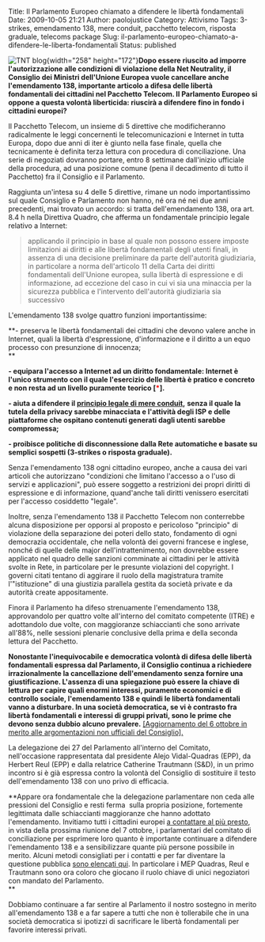Title: Il Parlamento Europeo chiamato a difendere le libertà fondamentali
Date: 2009-10-05 21:21
Author: paolojustice
Category: Attivismo
Tags: 3-strikes, emendamento 138, mere conduit, pacchetto telecom, risposta graduale, telecoms package
Slug: il-parlamento-europeo-chiamato-a-difendere-le-liberta-fondamentali
Status: published

![TNT blog](http://blog.tntvillage.scambioetico.org/wp-content/uploads/2009/09/Revelation.jpg){width="258" height="172"}**Dopo essere riuscito ad imporre l'autorizzazione alle condizioni di violazione della Net Neutrality, il Consiglio dei Ministri dell'Unione Europea vuole cancellare anche l'emendamento 138, importante articolo a difesa delle libertà fondamentali dei cittadini nel Pacchetto Telecom. Il Parlamento Europeo si oppone a questa volontà liberticida: riuscirà a difendere fino in fondo i cittadini europei?**

**<!--more-->**

Il Pacchetto Telecom, un insieme di 5 direttive che modificheranno radicalmente le leggi concernenti le telecomunicazioni e Internet in tutta Europa, dopo due anni di iter è giunto nella fase finale, quella che tecnicamente è definita terza lettura con procedura di conciliazione. Una serie di negoziati dovranno portare, entro 8 settimane dall'inizio ufficiale della procedura, ad una posizione comune (pena il decadimento di tutto il Pacchetto) fra il Consiglio e il Parlamento.

Raggiunta un'intesa su 4 delle 5 direttive, rimane un nodo importantissimo sul quale Consiglio e Parlamento non hanno, né ora né nei due anni precedenti, mai trovato un accordo: si tratta dell'emendamento 138, ora art. 8.4 h nella Direttiva Quadro, che afferma un fondamentale principio legale relativo a Internet:

> applicando il principio in base al quale non possono essere imposte limitazioni ai diritti e alle libertà fondamentali degli utenti finali, in assenza di una decisione preliminare da parte dell'autorità giudiziaria, in particolare a norma dell'articolo 11 della Carta dei diritti fondamentali dell'Unione europea, sulla libertà di espressione e di informazione, ad eccezione del caso in cui vi sia una minaccia per la sicurezza pubblica e l'intervento dell'autorità giudiziaria sia successivo

L'emendamento 138 svolge quattro funzioni importantissime:

**- preserva le libertà fondamentali dei cittadini che devono valere anche in Internet, quali la libertà d'espressione, d'informazione e il diritto a un equo processo con presunzione di innocenza;  
**

**- equipara l'accesso a Internet ad un diritto fondamentale: Internet è l'unico strumento con il quale l'esercizio delle libertà è pratico e concreto e non resta ad un livello puramente teorico \[<span><span style="color: #ff0000;">\*</span>\].</span>**

**- aiuta a difendere il [principio legale di mere conduit](http://blog.tntvillage.scambioetico.org/?p=2735),** **senza il quale la tutela della privacy sarebbe minacciata e l'attività degli ISP e delle piattaforme che ospitano contenuti generati dagli utenti sarebbe compromessa;**

**- proibisce politiche di disconnessione dalla Rete automatiche e basate su semplici sospetti (3-strikes o risposta graduale).**

Senza l'emendamento 138 ogni cittadino europeo, anche a causa dei vari articoli che autorizzano "condizioni che limitano l'accesso a o l'uso di servizi e applicazioni", può essere soggetto a restrizioni dei propri diritti di espressione e di informazione, quand'anche tali diritti venissero esercitati per l'accesso cosiddetto "legale".

Inoltre, senza l'emendamento 138 il Pacchetto Telecom non conterrebbe alcuna disposizione per opporsi al proposto e pericoloso "principio" di violazione della separazione dei poteri dello stato, fondamento di ogni democrazia occidentale, che nella volontà dei governi francese e inglese, nonché di quelle delle major dell'intrattenimento, non dovrebbe essere applicato nel quadro delle sanzioni comminate ai cittadini per le attività svolte in Rete, in particolare per le presunte violazioni del copyright. I governi citati tentano di aggirare il ruolo della magistratura tramite l'"istituzione" di una giustizia parallela gestita da società private e da autorità create appositamente.

Finora il Parlamento ha difeso strenuamente l'emendamento 138, approvandolo per quattro volte all'interno del comitato competente (ITRE) e adottandolo due volte, con maggioranze schiaccianti che sono arrivate all'88%, nelle sessioni plenarie conclusive della prima e della seconda lettura del Pacchetto.

**Nonostante l'inequivocabile e democratica volontà di difesa delle libertà fondamentali espressa dal Parlamento, il Consiglio continua a richiedere irrazionalmente la cancellazione dell'emendamento senza fornire una giustificazione. L'assenza di una spiegazione può essere la chiave di lettura per capire quali enormi interessi, puramente economici e di controllo sociale, l'emendamento 138 e quindi le libertà fondamentali vanno a disturbare. In una società democratica, se vi è contrasto fra libertà fondamentali e interessi di gruppi privati, sono le prime che devono senza dubbio alcuno prevalere.** [\[Aggiornamento del 6 ottobre in merito alle argomentazioni non ufficiali del Consiglio\].](http://blog.tntvillage.scambioetico.org/?p=3869)

La delegazione dei 27 del Parlamento all'interno del Comitato, nell'occasione rappresentata dal presidente Alejo Vidal-Quadras (EPP), da Herbert Reul (EPP) e dalla relatrice Catherine Trautmann (S&D), in un primo incontro si è già espressa contro la volontà del Consiglio di sostituire il testo dell'emendamento 138 con uno privo di efficacia.

**Appare ora fondamentale che la delegazione parlamentare non ceda alle pressioni del Consiglio e resti ferma  sulla propria posizione, fortemente legittimata dalle schiaccianti maggioranze che hanno adottato l'emendamento. Invitiamo tutti i cittadini europei [a contattare al più presto](http://werebuild.eu/wiki/index.php/Operation_revelation#targets), in vista della prossima riunione del 7 ottobre, i parlamentari del comitato di conciliazione per esprimere loro quanto è importante continuare a difendere l'emendamento 138 e a sensibilizzare quante più persone possibile in merito. Alcuni metodi consigliati per i contatti e per far diventare la questione pubblica [sono elencati qui](http://blog.tntvillage.scambioetico.org/?p=3633). In particolare i MEP Quadras, Reul e Trautmann sono ora coloro che giocano il ruolo chiave di unici negoziatori con mandato del Parlamento.  
**

Dobbiamo continuare a far sentire al Parlamento il nostro sostegno in merito all'emendamento 138 e a far sapere a tutti che non è tollerabile che in una società democratica si ipotizzi di sacrificare le libertà fondamentali per favorire interessi privati.

